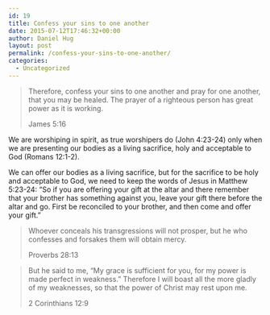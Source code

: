 ```yaml
---
id: 19
title: Confess your sins to one another
date: 2015-07-12T17:46:32+00:00
author: Daniel Hug
layout: post
permalink: /confess-your-sins-to-one-another/
categories:
  - Uncategorized
---
```


> Therefore, confess your sins to one another and pray for one another, that you may be healed. The prayer of a righteous person has great power as it is working.
> 
> James 5:16 

We are worshiping in spirit, as true worshipers do (John 4:23-24) only when we are presenting our bodies as a living sacrifice, holy and acceptable to God (Romans 12:1-2).

We can offer our bodies as a living sacrifice, but for the sacrifice to be holy and acceptable to God, we need to keep the words of Jesus in Matthew 5:23-24: &#8220;So if you are offering your gift at the altar and there remember that your brother has something against you, leave your gift there before the altar and go. First be reconciled to your brother, and then come and offer your gift.&#8221;

> Whoever conceals his transgressions will not prosper, but he who confesses and forsakes them will obtain mercy.
> 
> Proverbs 28:13

> But he said to me, “My grace is sufficient for you, for my power is made perfect in weakness.” Therefore I will boast all the more gladly of my weaknesses, so that the power of Christ may rest upon me.
> 
> 2 Corinthians 12:9